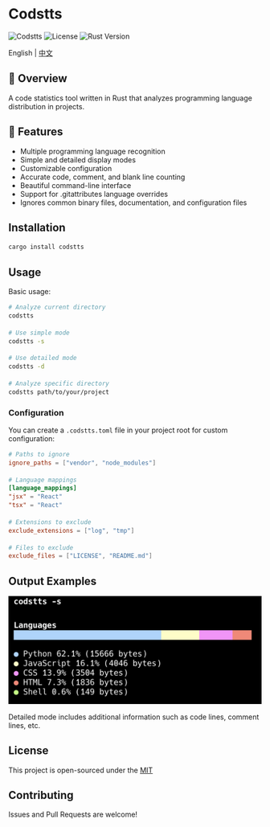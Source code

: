 # Codstts
  ![Codstts](https://img.shields.io/badge/passing-code-brightgreen) ![License](https://img.shields.io/badge/license-MIT-blue) ![Rust Version](https://img.shields.io/badge/rust-1.80.1-blue)

English | [中文](./README_zh.md)
## 🌟 Overview
A code statistics tool written in Rust that analyzes programming language distribution in projects.

## 🚀 Features
- Multiple programming language recognition
- Simple and detailed display modes
- Customizable configuration
- Accurate code, comment, and blank line counting
- Beautiful command-line interface
- Support for .gitattributes language overrides
- Ignores common binary files, documentation, and configuration files

## Installation

```bash
cargo install codstts
```

## Usage

Basic usage:

```bash
# Analyze current directory
codstts

# Use simple mode
codstts -s

# Use detailed mode
codstts -d

# Analyze specific directory
codstts path/to/your/project
```

### Configuration

You can create a `.codstts.toml` file in your project root for custom configuration:

```toml
# Paths to ignore
ignore_paths = ["vendor", "node_modules"]

# Language mappings
[language_mappings]
"jsx" = "React"
"tsx" = "React"

# Extensions to exclude
exclude_extensions = ["log", "tmp"]

# Files to exclude
exclude_files = ["LICENSE", "README.md"]
```

## Output Examples
![Interface](images/usage.png)

Detailed mode includes additional information such as code lines, comment lines, etc.

## License

This project is open-sourced under the [MIT](./LICENSE)

## Contributing

Issues and Pull Requests are welcome!